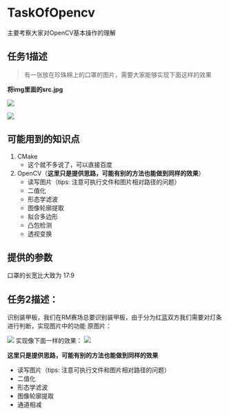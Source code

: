# TaskOfOpencv

主要考察大家对OpenCV基本操作的理解

## 任务1描述
> 有一张放在珍珠棉上的口罩的图片，需要大家能够实现下面这样的效果

**将img里面的src.jpg**

![](https://img-qn.51miz.com/Element/00/75/76/41/dec41646_E757641_81d62569.png!/quality/90/unsharp/true/compress/true/format/png/fw/300)

![](https://github.com/nishangyumei/Assessment/blob/main/opencv/assets/result.jpg?raw=true)
## 可能用到的知识点
1. CMake
   + 这个就不多说了，可以直接百度
2. OpenCV（**这里只是提供思路，可能有别的方法也能做到同样的效果**）
   + 读写图片（tips: 注意可执行文件和图片相对路径的问题）
   + 二值化
   + 形态学滤波
   + 图像轮廓提取
   + 拟合多边形
   + 凸包检测
   + 透视变换

## 提供的参数
口罩的长宽比大致为 17:9


## 任务2描述：
识别装甲板，我们在RM赛场总要识别装甲板，由于分为红蓝双方我们需要对灯条进行判断，实现图片中的功能
原图片：

![](https://img-blog.csdnimg.cn/ad7c029bf2674677b05faaa8f8b221f6.gif)
实现像下面一样的效果：
![](https://img-blog.csdnimg.cn/635ac48f3dbd4c63a112719fd7c90936.gif)

**这里只是提供思路，可能有别的方法也能做到同样的效果**
   + 读写图片（tips: 注意可执行文件和图片相对路径的问题）
   + 二值化
   + 形态学滤波
   + 图像轮廓提取
   + 通道相减
   


